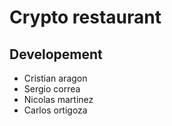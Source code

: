 # Crypto restaurant
## Developement 
* Cristian aragon
* Sergio correa
* Nicolas martinez
* Carlos ortigoza
